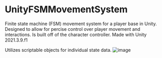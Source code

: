 # UnityFSMMovementSystem

Finite state machine (FSM) movement system for a player base in Unity. Designed to allow for percise control over player movement and interactions. Is built off of the character controller. Made with Unity 2021.3.9.f1 

Utilizes scriptable objects for individual state data.
![image](https://github.com/EmmyVoita/UnityFSMMovementSystem/assets/82542924/4e1dcf6d-80c6-46da-96dc-4f1011356c6b)

